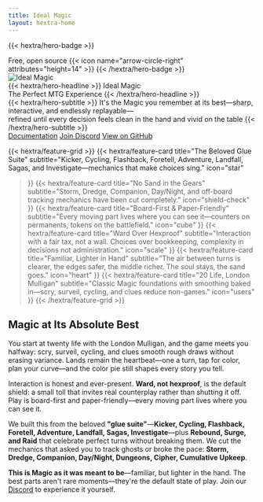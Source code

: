 ```yaml
---
title: Ideal Magic
layout: hextra-home
---
```


{{< hextra/hero-badge >}}

  <div class="hx:w-2 hx:h-2 hx:rounded-full hx:bg-primary-400"></div>
  <span>Free, open source</span>
  {{< icon name="arrow-circle-right" attributes="height=14" >}}
{{< /hextra/hero-badge >}}

<div class="hx:mt-6 hx:mb-6 hx:text-center">
<img src="/images/ideal-magic-main-wide.webp" alt="Ideal Magic" style="max-width: 475px;" class="hx:mx-auto hx:rounded-lg hx:shadow-lg" />
</div>

<div class="hx:mt-6 hx:mb-6">
{{< hextra/hero-headline >}}
  Ideal Magic&nbsp;<br class="hx:sm:block hx:hidden" />The Perfect MTG Experience
{{< /hextra/hero-headline >}}
</div>

<div class="hx:mb-12">
{{< hextra/hero-subtitle >}}
  It's the Magic you remember at its best—sharp, interactive, and endlessly replayable—&nbsp;<br class="hx:sm:block hx:hidden" />refined until every decision feels clean in the hand and vivid on the table
{{< /hextra/hero-subtitle >}}
</div>

<div class="hx:mb-6 hx:flex hx:flex-wrap hx:gap-4 hx:justify-center hx:md:justify-start">
  <a class="fr-btn fr-btn--secondary" href="/docs">Documentation</a>
  <a class="fr-btn fr-btn--secondary" href="https://discord.gg/KQTY8DfY" target="_blank" rel="noreferrer">Join Discord</a>
  <a class="fr-btn fr-btn--secondary" href="https://github.com/dunamismax/ideal-magic" target="_blank" rel="noreferrer">View on GitHub</a>
</div>

<div class="hx:mt-6"></div>

{{< hextra/feature-grid >}}
  {{< hextra/feature-card
    title="The Beloved Glue Suite"
    subtitle="Kicker, Cycling, Flashback, Foretell, Adventure, Landfall, Sagas, and Investigate—mechanics that make choices sing."
    icon="star"
  >}}
  {{< hextra/feature-card
    title="No Sand in the Gears"
    subtitle="Storm, Dredge, Companion, Day/Night, and off-board tracking mechanics have been cut completely."
    icon="shield-check"
  >}}
  {{< hextra/feature-card
    title="Board-First & Paper-Friendly"
    subtitle="Every moving part lives where you can see it—counters on permanents, tokens on the battlefield."
    icon="cube"
  >}}
  {{< hextra/feature-card
    title="Ward Over Hexproof"
    subtitle="Interaction with a fair tax, not a wall. Choices over bookkeeping, complexity in decisions not administration."
    icon="scale"
  >}}
  {{< hextra/feature-card
    title="Familiar, Lighter in Hand"
    subtitle="The air between turns is clearer, the edges safer, the middle richer. The soul stays, the sand goes."
    icon="heart"
  >}}
  {{< hextra/feature-card
    title="20 Life, London Mulligan"
    subtitle="Classic Magic foundations with smoothing baked in—scry, surveil, cycling, and clues reduce non-games."
    icon="users"
  >}}
{{< /hextra/feature-grid >}}

<div class="hx:mt-12"></div>

## Magic at Its Absolute Best

You start at twenty life with the London Mulligan, and the game meets you halfway: scry, surveil, cycling, and clues smooth rough draws without erasing variance. Lands remain the heartbeat—one a turn, tap for color, plan your curve—and the color pie still shapes every story you tell.

Interaction is honest and ever-present. **Ward, not hexproof**, is the default shield: a small toll that invites real counterplay rather than shutting it off. Play is board-first and paper-friendly—every moving part lives where you can see it.

We built this from the beloved **"glue suite"**—**Kicker, Cycling, Flashback, Foretell, Adventure, Landfall, Sagas, Investigate**—plus **Rebound, Surge, and Raid** that celebrate perfect turns without breaking them. We cut the mechanics that asked you to track ghosts or broke the pace: **Storm, Dredge, Companion, Day/Night, Dungeons, Cipher, Cumulative Upkeep**.

**This is Magic as it was meant to be**—familiar, but lighter in the hand. The best parts aren't rare moments—they're the default state of play. Join our [Discord](https://discord.gg/KQTY8DfY) to experience it yourself.
